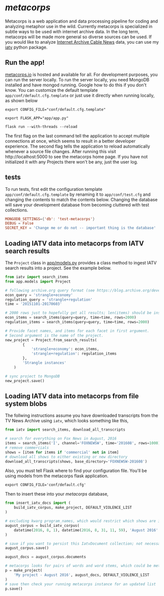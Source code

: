 # _metacorps_

Metacorps is a web application and data processing pipeline for coding and
analyzing metaphor use in the wild. Currently metacorps is specialized in 
subtle ways to be used with internet archive data. In the long term, metacorps
will be made more general so diverse sources can be used. If you would like
to analyze [Internet Archive Cable News](http://archive.org/tv/details) data,
you can use my [iatv](http://github.com/mtpain/iatv) python package.

## Run the app!

[metacorps.io](http://metacorps.io) is hosted and available for all. For 
development purposes, you can run the server locally. To run the server locally,
you need MongoDB installed and have mongod running. Google how to do this
if you don't know. You can customize the default template
`app/conf/default.cfg.template` or just use it directly when running locally,
as shown below

```
export CONFIG_FILE="conf/default.cfg.template"
```

```
export FLASK_APP="app/app.py"
```

```
flask run --with-threads --reload
```

The first flag on the last command tell the application to accept multiple 
connections at once, which seems to result in a better developer experience.
The second flag tells the application to reload automatically whenever a
source file changes. After running this visit http://localhost:5000 to 
see the metacorps home page. If you have not initialized it with any 
Projects there won't be any, just the user log.

## tests

To run tests, first edit the configuration template 
`app/conf/default.cfg.template` by renaming it to `app/conf/test.cfg` and
changing the contents to match the contents below. Changing the database
will save your development database from becoming cluttered with test
collections.

```conf
MONGODB_SETTINGS={'db': 'test-metacorps'}
DEBUG = False
SECRET_KEY = 'Change me or do not -- important thing is the database'
```



## Loading IATV data into metacorps from IATV search results

The ``Project`` class in [app/models.py](tree/master/app/models.py) provides a 
class method to ingest IATV search results into a project. See the example
below.

```python
from iatv import search_items
from app.models import Project

# following archive.org query format (see https://blog.archive.org/developers/)
econ_query = 'strangle+economy'
regulation_query = 'strangle+regulation'
time = '20151101-20170603'

# 2000 rows just to hopefully get all results; len(items) should be inspected
econ_items = search_items(query=query, time=time, rows=2000)
regulation_items = search_items(query=query, time=time, rows=2000)

# Provide facet names, and items for each facet in first argument.
# Second argument is the name of the project.
new_project = Project.from_search_results(
        {
            'strangle+economy': econ_items,
            'strangle+regulation': regulation_items
        },
        'Strangle instances'
    )

# sync project to MongoDB
new_project.save()
```

## Loading IATV data into metacorps from file system blobs

The follwing instructions assume you have downloaded transcripts 
from the TV News Archive using `iatv`, which looks something like this,

```python
from iatv import search_items, download_all_transcripts

# search for everything on Fox News in August, 2016
items = search_items('I', channel='FOXNEWSW', time='201608', rows=1000)
# remove commercials
shows = [item for items if 'commercial' not in item]
# download all shows to either existing or new directory
download_all_transcripts(shows, base_directory='FOXNEWSW-201608')
```

Also, you must tell Flask where to find your configuration file. You'll be using
models from the metacorps flask application.

```
export CONFIG_FILE='conf/default.cfg'
```

Then to insert these into your *metacorps* database, 

```python
from insert_iatv_docs import (
    build_iatv_corpus, make_project, DEFAULT_VIOLENCE_LIST
)

# excluding kwarg program_names, which would restrict which shows are inserted
august_corpus = build_iatv_corpus(
    datetime(2016, 8, 1), datetime(2016, 8, 31, 11, 59), 'August 2016'
)

# save if you want to persist this IatvDocument collection; not necessary
august_corpus.save()

august_docs = august_corpus.documents

# metacorps looks for pairs of words and word stems, which could be metaphor
p = make_project(
    'My project - August 2016', august_docs, DEFAULT_VIOLENCE_LIST
)
# save then check your running metacorps instance for an updated list
p.save()
```
